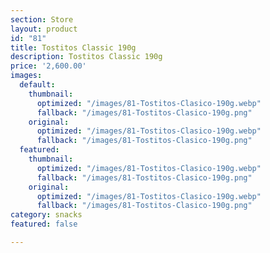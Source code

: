 ```yaml
---
section: Store
layout: product
id: "81"
title: Tostitos Classic 190g
description: Tostitos Classic 190g
price: '2,600.00'
images:
  default:
    thumbnail:
      optimized: "/images/81-Tostitos-Clasico-190g.webp"
      fallback: "/images/81-Tostitos-Clasico-190g.png"
    original:
      optimized: "/images/81-Tostitos-Clasico-190g.webp"
      fallback: "/images/81-Tostitos-Clasico-190g.png"
  featured:
    thumbnail:
      optimized: "/images/81-Tostitos-Clasico-190g.webp"
      fallback: "/images/81-Tostitos-Clasico-190g.png"
    original:
      optimized: "/images/81-Tostitos-Clasico-190g.webp"
      fallback: "/images/81-Tostitos-Clasico-190g.png"
category: snacks
featured: false

---
```


